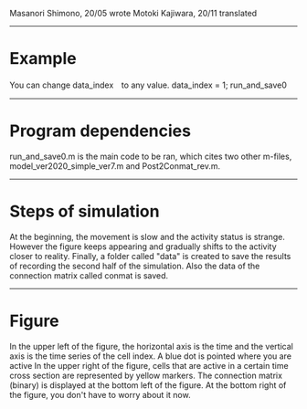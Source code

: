 Masanori Shimono, 20/05  wrote
Motoki Kajiwara,  20/11  translated

 ---------------  
# Example
  You can change data_index　to any value.
  data_index = 1; run_and_save0
 
 ---------------  
 # Program dependencies
  run_and_save0.m is the main code to be ran, which cites two other m-files, model_ver2020_simple_ver7.m and Post2Conmat_rev.m.

---------------  
# Steps of simulation

  At the beginning, the movement is slow and the activity status is strange.
  However the figure keeps appearing and  gradually shifts to the activity closer to reality.
  Finally, a folder called "data" is created to save the results of recording the second half of the simulation.
  Also the data of the connection matrix called conmat is saved.
  
---------------  
# Figure

  In the upper left of the figure, the horizontal axis is the time and the vertical axis is the time series of the cell index.
  A blue dot is pointed where you are active
  In the upper right of the figure, cells that are active in a certain time cross section are represented by yellow markers.
  The connection matrix (binary) is displayed at the bottom left of the figure.
  At the bottom right of the figure, you don't have to worry about it now.

